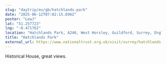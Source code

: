 ```yaml
---
slug: "daytrip/eu/gb/hatchlands-park"
date: "2025-06-12T07:02:15.696Z"
poster: "LewJ"
lat: "51.257723"
lng: "-0.471762"
location: "Hatchlands Park, A246, West Horsley, Guildford, Surrey, England, KT24 6EA, United Kingdom"
title: "Hatchlands Park"
external_url: https://www.nationaltrust.org.uk/visit/surrey/hatchlands-park
---
```

Historical House, great views.